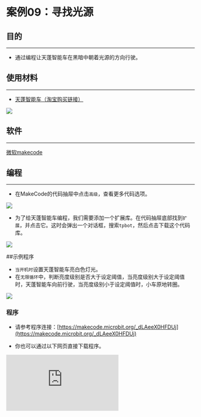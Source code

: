 ﻿---
sidebar_position: 16
sidebar_label: 寻找光源
---

# 案例09：寻找光源

## 目的
---
- 通过编程让天蓬智能车在黑暗中朝着光源的方向行驶。

## 使用材料
---

- [天蓬智能车（淘宝购买链接）](https://item.taobao.com/item.htm?ft=t&id=627045784239)



![](https://wiki-media-ef.oss-cn-hongkong.aliyuncs.com//images/TPBot_tianpeng_case_01_01.png)





## 软件
---
[微软makecode](https://makecode.microbit.org/#)


## 编程
---


- 在MakeCode的代码抽屉中点击`高级`，查看更多代码选项。

![](https://wiki-media-ef.oss-cn-hongkong.aliyuncs.com//images/TPBot_tianpeng_case_01_02.png)

- 为了给天蓬智能车编程，我们需要添加一个扩展库。在代码抽屉底部找到`扩展`，并点击它。这时会弹出一个对话框，搜索`tpbot`，然后点击下载这个代码库。

![](https://wiki-media-ef.oss-cn-hongkong.aliyuncs.com//images/TPBot_tianpeng_case_01_03.png)

##示例程序
- `当开机时`设置天蓬智能车亮白色灯光。
- 在`无限循环`中，判断亮度级别是否大于设定阈值，当亮度级别大于设定阈值时，天蓬智能车向前行驶，当亮度级别小于设定阈值时，小车原地转圈。

![](https://wiki-media-ef.oss-cn-hongkong.aliyuncs.com//images/TPBot_tianpeng_case_09_04.png)

### 程序
- 请参考程序连接：[https://makecode.microbit.org/_dLAeeX0HFDUj](https://makecode.microbit.org/_dLAeeX0HFDUj)

- 你也可以通过以下网页直接下载程序。

<div
    style={{
        position: 'relative',
        paddingBottom: '60%',
        overflow: 'hidden',
    }}
>
    <iframe
        src="https://makecode.microbit.org/_dLAeeX0HFDUj"
        frameborder="0"
        sandbox="allow-popups allow-forms allow-scripts allow-same-origin"
        style={{
            position: 'absolute',
            width: '100%',
            height: '100%',
        }}
    />
</div>
---

## 结论
---

- 开机后天蓬智能车车头灯亮白色并原地转圈，当检测到亮度级别大于设定阈值时，则向前行驶。


## 思考
---


## 常见问题
---
Q:使用案例中的代码发现小车不能正常运行？
A:电池电量不足，增大程序中的小车速度参数的数值，并测试。

## 相关阅读
---
